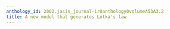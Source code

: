 ```yaml
---
anthology_id: 2002.jasis_journal-ir0anthology0volumeA53A3.2
title: A new model that generates Lotka's law
---
```

